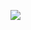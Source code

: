 <a href="http://www.github.com/hlpdev"><img src="https://github-readme-streak-stats.herokuapp.com/?user=hlpdev&stroke=ef4444&background=181824&ring=ef4444&fire=ef4444&currStreakNum=ef4444&currStreakLabel=ef4444&sideNums=ef4444&sideLabels=ef4444&dates=ef4444&hide_border=true" /></a>
